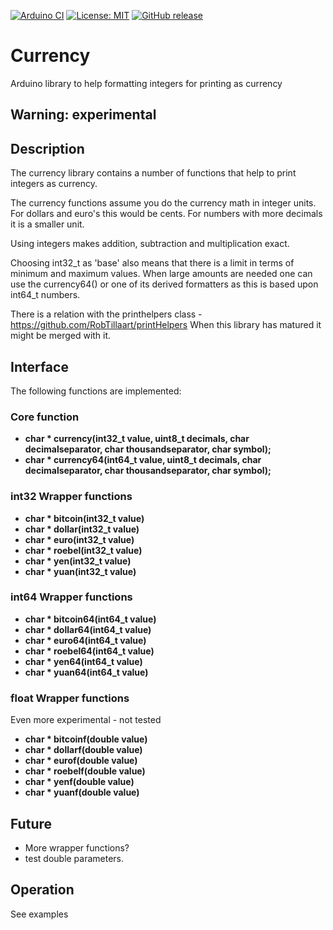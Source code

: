 
[![Arduino CI](https://github.com/RobTillaart/currency/workflows/Arduino%20CI/badge.svg)](https://github.com/marketplace/actions/arduino_ci)
[![License: MIT](https://img.shields.io/badge/license-MIT-green.svg)](https://github.com/RobTillaart/currency/blob/master/LICENSE)
[![GitHub release](https://img.shields.io/github/release/RobTillaart/currency.svg?maxAge=3600)](https://github.com/RobTillaart/currency/releases)



# Currency

Arduino library to help formatting integers for printing as currency

## Warning: experimental


## Description

The currency library contains a number of functions that help to print 
integers as currency.

The currency functions assume you do the currency math in integer units.
For dollars and euro's this would be cents. For numbers with more decimals 
it is a smaller unit. 

Using integers makes addition, subtraction and multiplication exact. 

Choosing int32_t as 'base' also means that there is a limit in terms 
of minimum and maximum values. When large amounts are needed one can 
use the currency64() or one of its derived formatters as this is based
upon int64_t numbers.

There is a relation with the printhelpers class - https://github.com/RobTillaart/printHelpers
When this library has matured it might be merged with it.


## Interface

The following functions are implemented:


### Core function

- **char \* currency(int32_t value, uint8_t decimals, char decimalseparator, char thousandseparator, char symbol);** 
- **char \* currency64(int64_t value, uint8_t decimals, char decimalseparator, char thousandseparator, char symbol);**


### int32 Wrapper functions

- **char \* bitcoin(int32_t value)**
- **char \* dollar(int32_t value)**
- **char \* euro(int32_t value)**
- **char \* roebel(int32_t value)**
- **char \* yen(int32_t value)**
- **char \* yuan(int32_t value)**


### int64 Wrapper functions

- **char \* bitcoin64(int64_t value)**
- **char \* dollar64(int64_t value)**
- **char \* euro64(int64_t value)**
- **char \* roebel64(int64_t value)**
- **char \* yen64(int64_t value)**
- **char \* yuan64(int64_t value)**


### float Wrapper functions

Even more experimental - not tested

- **char \* bitcoinf(double value)**
- **char \* dollarf(double value)**
- **char \* eurof(double value)**
- **char \* roebelf(double value)**
- **char \* yenf(double value)**
- **char \* yuanf(double value)**


## Future

- More wrapper functions?
- test double parameters.


## Operation

See examples

